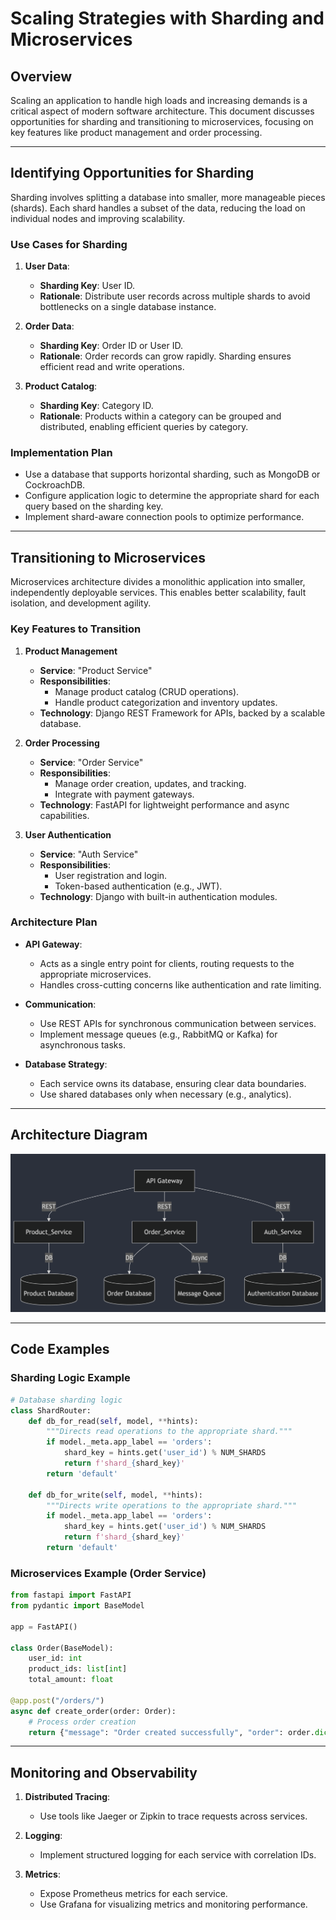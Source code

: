 # Scaling Strategies with Sharding and Microservices

## Overview
Scaling an application to handle high loads and increasing demands is a critical aspect of modern software architecture. This document discusses opportunities for sharding and transitioning to microservices, focusing on key features like product management and order processing.

---

## Identifying Opportunities for Sharding

Sharding involves splitting a database into smaller, more manageable pieces (shards). Each shard handles a subset of the data, reducing the load on individual nodes and improving scalability.

### Use Cases for Sharding

1. **User Data**:
   - **Sharding Key**: User ID.
   - **Rationale**: Distribute user records across multiple shards to avoid bottlenecks on a single database instance.

2. **Order Data**:
   - **Sharding Key**: Order ID or User ID.
   - **Rationale**: Order records can grow rapidly. Sharding ensures efficient read and write operations.

3. **Product Catalog**:
   - **Sharding Key**: Category ID.
   - **Rationale**: Products within a category can be grouped and distributed, enabling efficient queries by category.

### Implementation Plan

- Use a database that supports horizontal sharding, such as MongoDB or CockroachDB.
- Configure application logic to determine the appropriate shard for each query based on the sharding key.
- Implement shard-aware connection pools to optimize performance.

---

## Transitioning to Microservices

Microservices architecture divides a monolithic application into smaller, independently deployable services. This enables better scalability, fault isolation, and development agility.

### Key Features to Transition

1. **Product Management**
   - **Service**: "Product Service"
   - **Responsibilities**:
     - Manage product catalog (CRUD operations).
     - Handle product categorization and inventory updates.
   - **Technology**: Django REST Framework for APIs, backed by a scalable database.

2. **Order Processing**
   - **Service**: "Order Service"
   - **Responsibilities**:
     - Manage order creation, updates, and tracking.
     - Integrate with payment gateways.
   - **Technology**: FastAPI for lightweight performance and async capabilities.

3. **User Authentication**
   - **Service**: "Auth Service"
   - **Responsibilities**:
     - User registration and login.
     - Token-based authentication (e.g., JWT).
   - **Technology**: Django with built-in authentication modules.

### Architecture Plan

- **API Gateway**:
  - Acts as a single entry point for clients, routing requests to the appropriate microservices.
  - Handles cross-cutting concerns like authentication and rate limiting.

- **Communication**:
  - Use REST APIs for synchronous communication between services.
  - Implement message queues (e.g., RabbitMQ or Kafka) for asynchronous tasks.

- **Database Strategy**:
  - Each service owns its database, ensuring clear data boundaries.
  - Use shared databases only when necessary (e.g., analytics).

---

## Architecture Diagram

![Alt text](./scaling_schema.png)

---

## Code Examples

### Sharding Logic Example
```python
# Database sharding logic
class ShardRouter:
    def db_for_read(self, model, **hints):
        """Directs read operations to the appropriate shard."""
        if model._meta.app_label == 'orders':
            shard_key = hints.get('user_id') % NUM_SHARDS
            return f'shard_{shard_key}'
        return 'default'

    def db_for_write(self, model, **hints):
        """Directs write operations to the appropriate shard."""
        if model._meta.app_label == 'orders':
            shard_key = hints.get('user_id') % NUM_SHARDS
            return f'shard_{shard_key}'
        return 'default'
```

### Microservices Example (Order Service)
```python
from fastapi import FastAPI
from pydantic import BaseModel

app = FastAPI()

class Order(BaseModel):
    user_id: int
    product_ids: list[int]
    total_amount: float

@app.post("/orders/")
async def create_order(order: Order):
    # Process order creation
    return {"message": "Order created successfully", "order": order.dict()}
```

---

## Monitoring and Observability

1. **Distributed Tracing**:
   - Use tools like Jaeger or Zipkin to trace requests across services.

2. **Logging**:
   - Implement structured logging for each service with correlation IDs.

3. **Metrics**:
   - Expose Prometheus metrics for each service.
   - Use Grafana for visualizing metrics and monitoring performance.

